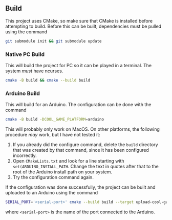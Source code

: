 ## Build
This project uses CMake, so make sure that CMake is installed before attempting to build. Before
this can be built, dependencies must be pulled using the command

```sh
git submodule init && git submodule update
```

### Native PC Build
This will build the project for PC so it can be played in a terminal. The system *must* have
ncurses.

```sh
cmake -B build && cmake --build build
```

### Arduino Build
This will build for an Arduino. The configuration can be done with the command

```sh
cmake -B build -DCOOL_GAME_PLATFORM=arduino
```

This will probably only work on MacOS. On other platforms, the following procedure *may* work, but I
have not tested it:

1. If you already did the configure command, delete the `build` directory that was created by that
   command, since it has been configured incorrectly.
2. Open `CMakeLists.txt` and look for a line starting with `set(ARDUINO_INSTALL_PATH`. Change the
   text in quotes after that to the root of the Arduino install path on your system.
3. Try the configuration command again.

If the configuration was done successfully, the project can be built and uploaded to an Arduino
using the command

```sh
SERIAL_PORT='<serial-port>' cmake --build build --target upload-cool-game
```

where `<serial-port>` is the name of the port connected to the Arduino.
